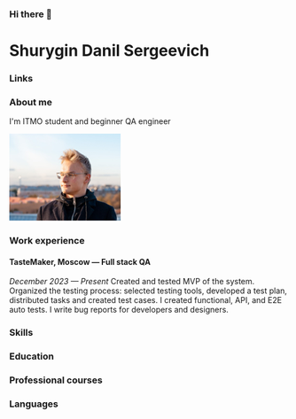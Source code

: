 ### Hi there 👋

# Shurygin Danil Sergeevich

### Links

### About me

I'm ITMO student and beginner QA engineer 

![Alt text](image.png)

### Work experience

#### TasteMaker, Moscow — Full stack QA
*December 2023 — Present*
Created and tested MVP of the system. Organized the testing process: selected testing tools, developed a test plan, distributed tasks and created test cases. I created functional, API, and E2E auto tests. I write bug reports for developers and designers.

### Skills

### Education

### Professional courses

### Languages
<!--
**Danspb77/Danspb77** is a ✨ _special_ ✨ repository because its `README.md` (this file) appears on your GitHub profile.

Here are some ideas to get you started:

- 🔭 I’m currently working on ...
- 🌱 I’m currently learning ...
- 👯 I’m looking to collaborate on ...
- 🤔 I’m looking for help with ...
- 💬 Ask me about ...
- 📫 How to reach me: ...
- 😄 Pronouns: ...
- ⚡ Fun fact: ...
-->
